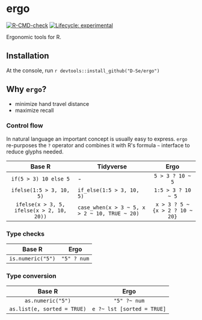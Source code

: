 
# ergo

<!-- badges: start -->
[![R-CMD-check](https://github.com/D-Se/ergo/workflows/R-CMD-check/badge.svg)](https://github.com/D-Se/ergo/actions)
[![Lifecycle: experimental](https://img.shields.io/badge/lifecycle-experimental-orange.svg)](https://lifecycle.r-lib.org/articles/stages.html#experimental)
<!-- badges: end -->

Ergonomic tools for R.

## Installation
At the console, run `r devtools::install_github("D-Se/ergo")`

## Why `ergo`?

- minimize hand travel distance
- maximize recall


### Control flow
In natural language an important concept is usually easy to express. `ergo` re-purposes the `?` operator and combines it with R's formula `~` interface to reduce glyphs needed.

|                   Base R                  | Tidyverse                                     |             **Ergo**            |
|:-----------------------------------------:|-----------------------------------------------|:-------------------------------:|
|           `if(5 > 3) 10 else 5`           | -                                             |         `5 > 3 ? 10 ~ 5`        |
|          `ifelse(1:5 > 3, 10, 5)`         | `if_else(1:5 > 3, 10, 5)`                     |        `1:5 > 3 ? 10 ~ 5`       |
| `ifelse(x > 3, 5, ifelse(x > 2, 10, 20))` | `case_when(x > 3 ~ 5, x > 2 ~ 10, TRUE ~ 20)` | `x > 3 ? 5 ~ {x > 2 ? 10 ~ 20}` |

### Type checks

|            Base R           |          **Ergo**          |
|:---------------------------:|:--------------------------:|
|      `is.numeric("5")`      |        `"5" ? num`         |

### Type conversion

|            Base R           |          **Ergo**          |
|:---------------------------:|:--------------------------:|
|      `as.numeric("5")`      |        `"5" ?~ num`        |
| `as.list(e, sorted = TRUE)` | `e ?~ lst [sorted = TRUE]` |

